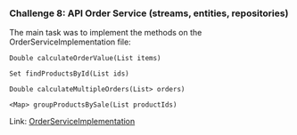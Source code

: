 <h3>Challenge 8: API Order Service (streams, entities, repositories)</h3>

The main task was to implement the methods on the OrderServiceImplementation file:</h3>

`Double calculateOrderValue(List items)`

`Set findProductsById(List ids)`

`Double calculateMultipleOrders(List> orders)`

`<Map> groupProductsBySale(List productIds)`

Link: [OrderServiceImplementation](https://github.com/carolinegoulart/java-codenation-weekly-challenges/blob/master/challenge-08-API-order-service/main/service/OrderServiceImpl.java)

